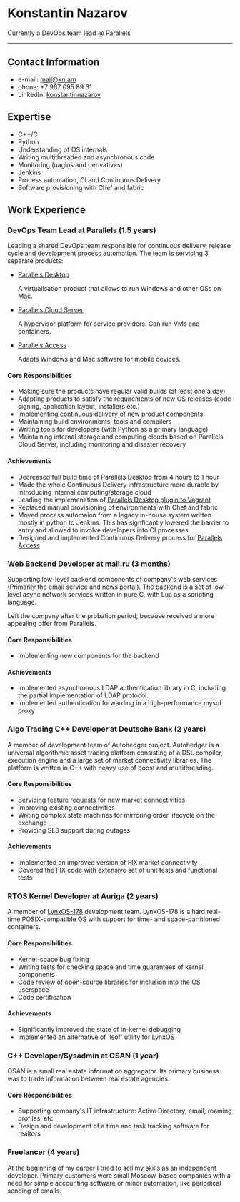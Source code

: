 Konstantin Nazarov
==

Currently a DevOps team lead @ Parallels

---

## Contact Information

* e-mail: <mail@kn.am>
* phone: +7 967 095 89 31
* LinkedIn: [konstantinnazarov](http://www.linkedin.com/in/konstantinnazarov)


## Expertise

* C++/C
* Python
* Understanding of OS internals
* Writing multithreaded and asynchronous code
* Monitoring (nagios and derivatives)
* Jenkins
* Process automation, CI and Continuous Delivery
* Software provisioning with Chef and fabric

## Work Experience

### DevOps Team Lead at Parallels (1.5 years)

Leading a shared DevOps team responsible for continuous delivery, release cycle and development process automation. The team is servicing 3 separate products:

* [Parallels Desktop](http://www.parallels.com/products/desktop/)

  A virtualisation product that allows to run Windows and other OSs on Mac.
  
* [Parallels Cloud Server](http://www.parallels.com/ru/products/pcs/)

  A hypervisor platform for service providers. Can run VMs and containers.

* [Parallels Access](http://www.parallels.com/ru/products/access/)

  Adapts Windows and Mac software for mobile devices.
  
#### Core Responsibilities
* Making sure the products have regular valid builds (at least one a day)
* Adapting products to satisfy the requirements of new OS releases (code signing, application layout, installers etc.)
* Implementing continuous delivery of new product components
* Maintaining build environments, tools and compilers
* Writing tools for developers (with Python as a primary language)
* Maintaining internal storage and computing clouds based on Parallels Cloud Server, including monitoring and disaster recovery

#### Achievements
* Decreased full build time of Parallels Desktop from 4 hours to 1 hour
* Made the whole Continuous Delivery infrastructure more durable by introducing internal computing/storage cloud
* Leading the implemenation of [Parallels Desktop plugin to Vagrant](https://github.com/Parallels/vagrant-parallels)
* Replaced manual provisioning of environments with Chef and fabric
* Moved process automaion from a legacy in-house system written mostly in python to Jenkins. This has signficantly lowered the barrier to entry and allowed to involve developers into CI processes.
* Designed and implemented Continuous Delivery process for [Parallels Access](http://www.parallels.com/ru/products/access/)


### Web Backend Developer at mail.ru (3 months)
Supporting low-level backend components of company's web services (Primarily the email service and news portal). The backend is a set of low-level async network services written in pure C, with Lua as a scripting language.

Left the company after the probation period, because received a more appealing offer from Parallels.

#### Core Responsibilities
* Implementing new components for the backend

#### Achievements
* Implemented asynchronous LDAP authentication library in C, including the partial implementation of LDAP protocol.
* Implemented authentication forwarding in a high-performance mysql proxy


### Algo Trading C++ Developer at Deutsche Bank (2 years)
A member of development team of Autohedger project. Autohedger is a universal algorithmic asset trading platform consisting of a DSL compiler, execution engine and a large set of market connectivity libraries.
The platform is written in C++ with heavy use of boost and multithreading.


#### Core Responsibilities
* Servicing feature requests for new market connectivities
* Improving existing connectivities
* Writing complex state machines for mirroring order lifecycle on the exchange
* Providing SL3 support during outages

#### Achievements
* Implemented an improved version of FIX market connectivity
* Covered the FIX code with extensive set of unit tests and functional tests


### RTOS Kernel Developer at Auriga (2 years)
A member of [LynxOS-178](http://www.lynuxworks.com/rtos/rtos-178.php) development team. LynxOS-178 is a hard real-time POSIX-compatible OS with support for time- and space-partitioned containers.


#### Core Responsibilities
* Kernel-space bug fixing
* Writing tests for checking space and time guarantees of kernel components
* Code review of open-source libraries for inclusion into the OS userspace
* Code certification

#### Achievements
* Significantly improved the state of in-kernel debugging
* Implemented an alternative of 'lsof' utility for LynxOS

### C++ Developer/Sysadmin at OSAN (1 year)
OSAN is a small real estate information aggregator. Its primary business was to trade information between real estate agencies.

#### Core Responsibilities
* Supporting company's IT infrastructure: Active Directory, email, roaming profiles, etc
* Design and development of a time and task tracking software for realtors

### Freelancer (4 years)

At the beginning of my career I tried to sell my skills as an independent developer. Primary customers were small Moscow-based companies with a need for simple accounting software or minor automation, like periodical sending of emails.